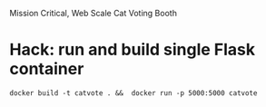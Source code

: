 Mission Critical, Web Scale Cat Voting Booth

# Hack: run and build single Flask container

    docker build -t catvote . &&  docker run -p 5000:5000 catvote
